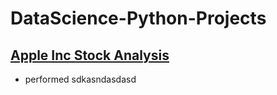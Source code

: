 # DataScience-Python-Projects

## [Apple Inc Stock Analysis](https://github.com/BryceMandap/Apple-Inc.-Stock-Analysis)
- performed sdkasndasdasd
